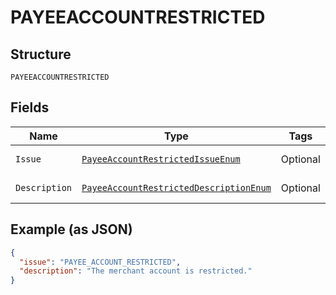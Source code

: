 
# PAYEEACCOUNTRESTRICTED

## Structure

`PAYEEACCOUNTRESTRICTED`

## Fields

| Name | Type | Tags | Description | Getter | Setter |
|  --- | --- | --- | --- | --- | --- |
| `Issue` | [`PayeeAccountRestrictedIssueEnum`](../../doc/models/payee-account-restricted-issue-enum.md) | Optional | - | PayeeAccountRestrictedIssueEnum getIssue() | setIssue(PayeeAccountRestrictedIssueEnum issue) |
| `Description` | [`PayeeAccountRestrictedDescriptionEnum`](../../doc/models/payee-account-restricted-description-enum.md) | Optional | - | PayeeAccountRestrictedDescriptionEnum getDescription() | setDescription(PayeeAccountRestrictedDescriptionEnum description) |

## Example (as JSON)

```json
{
  "issue": "PAYEE_ACCOUNT_RESTRICTED",
  "description": "The merchant account is restricted."
}
```

